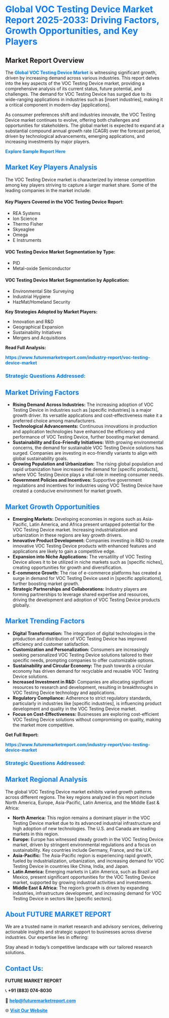 <h1 style="color: #007BFF;">Global VOC Testing Device Market Report 2025-2033: Driving Factors, Growth Opportunities, and Key Players</h1>

<section id="overview">
<h2>Market Report Overview</h2>
<p>The <a href="https://www.futuremarketreport.com/industry-report/voc-testing-device-market" style="color: #007BFF; text-decoration: none;"><strong>Global VOC Testing Device Market</strong></a> is witnessing significant growth, driven by increasing demand across various industries. This report delves into the key aspects of the VOC Testing Device market, providing a comprehensive analysis of its current status, future potential, and challenges. The demand for VOC Testing Device has surged due to its wide-ranging applications in industries such as [insert industries], making it a critical component in modern-day [applications].</p>
<p>As consumer preferences shift and industries innovate, the VOC Testing Device market continues to evolve, offering both challenges and opportunities for stakeholders. The global market is expected to expand at a substantial compound annual growth rate (CAGR) over the forecast period, driven by technological advancements, emerging applications, and increasing investments by major players.</p>
</section>

<section id="overview">
<p><a href="https://www.futuremarketreport.com/request-sample/reportId=41842" style="color: #007BFF; text-decoration: none;"><strong>Explore Sample Report Here</strong></a></p>
</section>

<section id="key-players">
<h2 style="color: #007BFF;">Market Key Players Analysis</h2>
<p>The VOC Testing Device market is characterized by intense competition among key players striving to capture a larger market share. Some of the leading companies in the market include:</p>
<h4>Key Players Covered in the VOC Testing Device Report:</h4>
<ul><li>REA Systems</li><li>Ion Science</li><li>Thermo Fisher</li><li>Skyeaglee</li><li>Omega</li><li>E Instruments</li></ul>
<h4>VOC Testing Device Market Segmentation by Type:</h4>
<ul><li>PID</li><li>Metal-oxide Semiconductor</li></ul>

<h4>VOC Testing Device Market Segmentation by Application:</h4>
<ul><li>Environmental Site Surveying</li><li>Industrial Hygiene</li><li>HazMat/Homeland Security</li></ul>
<p><strong>Key Strategies Adopted by Market Players:</strong></p>
<ul>
<li>Innovation and R&D</li>
<li>Geographical Expansion</li>
<li>Sustainability Initiatives</li>
<li>Mergers and Acquisitions</li>
</ul>
</section>

<section>
<p><strong>Read Full Analysis: </strong></p><a href="https://www.futuremarketreport.com/industry-report/voc-testing-device-market" style="color: #007BFF; text-decoration: none;"><strong>https://www.futuremarketreport.com/industry-report/voc-testing-device-market</strong></a>
<h3 style="color: #007BFF;">Strategic Questions Addressed:</h3>
</section>

<section id="driving-factors">
<h2 style="color: #007BFF;">Market Driving Factors</h2>
<ul>
<li><strong>Rising Demand Across Industries:</strong> The increasing adoption of VOC Testing Device in industries such as [specific industries] is a major growth driver. Its versatile applications and cost-effectiveness make it a preferred choice among manufacturers.</li>
<li><strong>Technological Advancements:</strong> Continuous innovations in production and application technologies have enhanced the efficiency and performance of VOC Testing Device, further boosting market demand.</li>
<li><strong>Sustainability and Eco-Friendly Initiatives:</strong> With growing environmental concerns, the demand for sustainable VOC Testing Device solutions has surged. Companies are investing in eco-friendly variants to align with global sustainability goals.</li>
<li><strong>Growing Population and Urbanization:</strong> The rising global population and rapid urbanization have increased the demand for [specific products], where VOC Testing Device plays a vital role in meeting consumer needs.</li>
<li><strong>Government Policies and Incentives:</strong> Supportive government regulations and incentives for industries using VOC Testing Device have created a conducive environment for market growth.</li>
</ul>
</section>

<section id="growth-opportunities">
<h2 style="color: #007BFF;">Market Growth Opportunities</h2>
<ul>
<li><strong>Emerging Markets:</strong> Developing economies in regions such as Asia-Pacific, Latin America, and Africa present untapped potential for the VOC Testing Device market. Increasing industrialization and urbanization in these regions are key growth drivers.</li>
<li><strong>Innovative Product Development:</strong> Companies investing in R&D to create innovative VOC Testing Device products with enhanced features and applications are likely to gain a competitive edge.</li>
<li><strong>Expansion into Niche Applications:</strong> The versatility of VOC Testing Device allows it to be utilized in niche markets such as [specific niches], creating opportunities for growth and diversification.</li>
<li><strong>E-commerce Growth:</strong> The rise of e-commerce platforms has created a surge in demand for VOC Testing Device used in [specific applications], further boosting market growth.</li>
<li><strong>Strategic Partnerships and Collaborations:</strong> Industry players are forming partnerships to leverage shared expertise and resources, driving the development and adoption of VOC Testing Device products globally.</li>
</ul>
</section>

<section id="trending-factors">
<h2 style="color: #007BFF;">Market Trending Factors</h2>
<ul>
<li><strong>Digital Transformation:</strong> The integration of digital technologies in the production and distribution of VOC Testing Device has improved efficiency and customer satisfaction.</li>
<li><strong>Customization and Personalization:</strong> Consumers are increasingly seeking personalized VOC Testing Device solutions tailored to their specific needs, prompting companies to offer customizable options.</li>
<li><strong>Sustainability and Circular Economy:</strong> The push towards a circular economy has driven demand for recyclable and reusable VOC Testing Device solutions.</li>
<li><strong>Increased Investment in R&D:</strong> Companies are allocating significant resources to research and development, resulting in breakthroughs in VOC Testing Device technology and applications.</li>
<li><strong>Regulatory Compliance:</strong> Adherence to strict regulatory standards, particularly in industries like [specific industries], is influencing product development and quality in the VOC Testing Device market.</li>
<li><strong>Focus on Cost-Effectiveness:</strong> Businesses are exploring cost-efficient VOC Testing Device solutions without compromising on quality, making the market more competitive.</li>
</ul>
</section>

<section>
<p><strong>Get Full Report: </strong></p><a href="https://www.futuremarketreport.com/industry-report/voc-testing-device-market" style="color: #007BFF; text-decoration: none;"><strong>https://www.futuremarketreport.com/industry-report/voc-testing-device-market</strong></a>
<h3 style="color: #007BFF;">Strategic Questions Addressed:</h3>
</section>


<section id="regional-analysis">
<h2 style="color: #007BFF;">Market Regional Analysis</h2>
<p>The global VOC Testing Device market exhibits varied growth patterns across different regions. The key regions analyzed in this report include North America, Europe, Asia-Pacific, Latin America, and the Middle East & Africa:</p>
<ul>
<li><strong>North America:</strong> This region remains a dominant player in the VOC Testing Device market due to its advanced industrial infrastructure and high adoption of new technologies. The U.S. and Canada are leading markets in this region.</li>
<li><strong>Europe:</strong> Europe has witnessed steady growth in the VOC Testing Device market, driven by stringent environmental regulations and a focus on sustainability. Key countries include Germany, France, and the U.K.</li>
<li><strong>Asia-Pacific:</strong> The Asia-Pacific region is experiencing rapid growth, fueled by industrialization, urbanization, and increasing demand for VOC Testing Device in countries like China, India, and Japan.</li>
<li><strong>Latin America:</strong> Emerging markets in Latin America, such as Brazil and Mexico, present significant opportunities for the VOC Testing Device market, supported by growing industrial activities and investments.</li>
<li><strong>Middle East & Africa:</strong> The region’s growth is driven by expanding industries, infrastructure development, and increasing demand for VOC Testing Device in sectors like [specific sectors].</li>
</ul>
</section>

<footer>
<h2 style="color: #007BFF;">About FUTURE MARKET REPORT</h2>
<p>We are a trusted name in market research and advisory services, delivering actionable insights and strategic support to businesses across diverse industries. Our expertise lies in offering:</p>

<p>Stay ahead in today’s competitive landscape with our tailored research solutions.</p>

<h2 style="color: #007BFF;">Contact Us:</h2>
<p><strong>FUTURE MARKET REPORT</strong></p>
<p>📞 <strong>+91 (883) 074-8030</strong></p>
<p>📧 <strong><a href="mailto:help@futuremarketreport.com" style="color: #007BFF;">help@futuremarketreport.com</a></strong></p>
<p>🌐 <strong><a href="https://www.futuremarketreport.com/" style="color: #007BFF;">Visit Our Website</a></strong></p>
</footer>